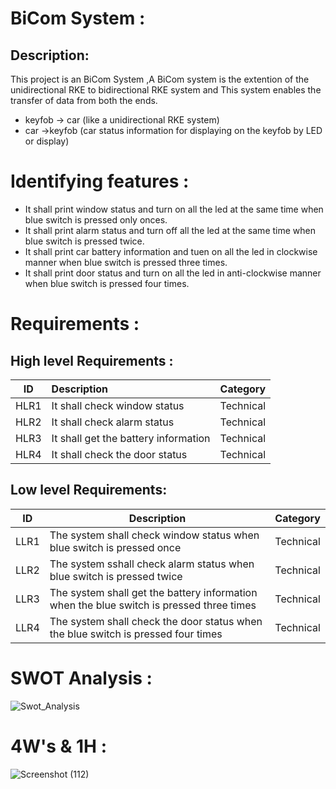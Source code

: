 # BiCom System :

## Description:

  This project is an BiCom System ,A BiCom system is the extention of the unidirectional RKE to bidirectional RKE system and This system enables the transfer of data from both the ends.
 * keyfob -> car (like a unidirectional RKE system) 
 * car ->keyfob (car status information for displaying on the keyfob by LED or display) 

# Identifying features :
* It shall print window status and turn on all the led at the same time when blue switch is pressed only onces.
* It shall print alarm status and turn off all the led at the same time when blue switch is pressed twice.
* It shall print car battery information and tuen on all the led in clockwise manner when blue switch is pressed three times.
* It shall print door status and turn on all the led in anti-clockwise manner when blue switch is pressed four times.


# Requirements :
## High level Requirements :
|    ID                        |              Description                  | Category   | 
 |-------------------------------|:------------------------------------------|------------|
 | HLR1                          | It shall check window status  | Technical |
 |  HLR2                        | It shall check alarm status  | Technical |
 | HLR3                          |It shall get the battery information| Technical |
 | HLR4                          | It shall check the door status | Technical |

 
## Low level Requirements:
|    ID      |              Description                  |  Category   | 
|-------------------------------|------------------------------------------| ---------------- |
| LLR1 | The system shall check window status when blue switch is pressed once |  Technical |
| LLR2 |The system sshall check alarm status when blue switch is pressed twice |  Technical |
| LLR3 | The system shall get the battery information when the blue switch is pressed three times|  Technical |
| LLR4 |The system shall check the door status when the blue switch is pressed four times|  Technical |

# SWOT Analysis :
![Swot_Analysis](https://user-images.githubusercontent.com/46956641/157934597-dba04b52-60d6-4c7d-b1f0-d37ef736909d.png)

# 4W's & 1H :
![Screenshot (112)](https://user-images.githubusercontent.com/98826329/157823876-3c575e95-a0f3-4efc-9cdc-06a9b84ceb3a.png)

